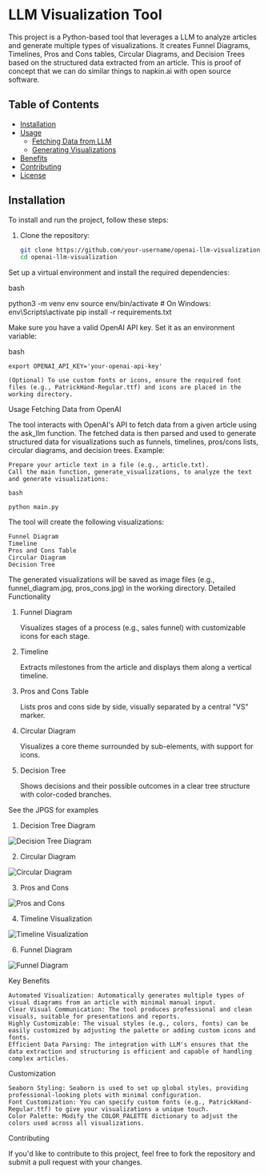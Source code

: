 # LLM Visualization Tool

This project is a Python-based tool that leverages a LLM to analyze articles and generate multiple types of visualizations. It creates Funnel Diagrams, Timelines, Pros and Cons tables, Circular Diagrams, and Decision Trees based on the structured data extracted from an article. This is proof of concept that we can do similar things to napkin.ai with open source software.

## Table of Contents
- [Installation](#installation)
- [Usage](#usage)
  - [Fetching Data from LLM](#fetching-data-from-LLM)
  - [Generating Visualizations](#generating-visualizations)
- [Benefits](#benefits)
- [Contributing](#contributing)
- [License](#license)

## Installation

To install and run the project, follow these steps:

1. Clone the repository:
   ```bash
   git clone https://github.com/your-username/openai-llm-visualization.git
   cd openai-llm-visualization

Set up a virtual environment and install the required dependencies:

bash

python3 -m venv env
source env/bin/activate  # On Windows: env\Scripts\activate
pip install -r requirements.txt

Make sure you have a valid OpenAI API key. Set it as an environment variable:

bash

    export OPENAI_API_KEY='your-openai-api-key'

    (Optional) To use custom fonts or icons, ensure the required font files (e.g., PatrickHand-Regular.ttf) and icons are placed in the working directory.

Usage
Fetching Data from OpenAI

The tool interacts with OpenAI's API to fetch data from a given article using the ask_llm function. The fetched data is then parsed and used to generate structured data for visualizations such as funnels, timelines, pros/cons lists, circular diagrams, and decision trees.
Example:

    Prepare your article text in a file (e.g., article.txt).
    Call the main function, generate_visualizations, to analyze the text and generate visualizations:

    bash

    python main.py

The tool will create the following visualizations:

    Funnel Diagram
    Timeline
    Pros and Cons Table
    Circular Diagram
    Decision Tree

The generated visualizations will be saved as image files (e.g., funnel_diagram.jpg, pros_cons.jpg) in the working directory.
Detailed Functionality
1. Funnel Diagram

    Visualizes stages of a process (e.g., sales funnel) with customizable icons for each stage.

2. Timeline

    Extracts milestones from the article and displays them along a vertical timeline.

3. Pros and Cons Table

    Lists pros and cons side by side, visually separated by a central "VS" marker.

4. Circular Diagram

    Visualizes a core theme surrounded by sub-elements, with support for icons.

5. Decision Tree

    Shows decisions and their possible outcomes in a clear tree structure with color-coded branches.

See the JPGS for examples
1. Decision Tree Diagram

![Decision Tree Diagram](https://github.com/Jeremy-Harper/auto_viz/blob/main/decision_tree.jpg)

2. Circular Diagram

![Circular Diagram](https://github.com/Jeremy-Harper/auto_viz/blob/main/circular_diagram_with_icons.jpg)

3. Pros and Cons

![Pros and Cons](https://github.com/Jeremy-Harper/auto_viz/blob/main/pros_cons.jpg)

4. Timeline Visualization
   
![Timeline Visualization](https://github.com/Jeremy-Harper/auto_viz/blob/main/timeline_visualization.jpg)

6. Funnel Diagram

![Funnel Diagram](https://github.com/Jeremy-Harper/auto_viz/blob/main/funnel_diagram.jpg)

Key Benefits

    Automated Visualization: Automatically generates multiple types of visual diagrams from an article with minimal manual input.
    Clear Visual Communication: The tool produces professional and clean visuals, suitable for presentations and reports.
    Highly Customizable: The visual styles (e.g., colors, fonts) can be easily customized by adjusting the palette or adding custom icons and fonts.
    Efficient Data Parsing: The integration with LLM's ensures that the data extraction and structuring is efficient and capable of handling complex articles.

Customization

    Seaborn Styling: Seaborn is used to set up global styles, providing professional-looking plots with minimal configuration.
    Font Customization: You can specify custom fonts (e.g., PatrickHand-Regular.ttf) to give your visualizations a unique touch.
    Color Palette: Modify the COLOR_PALETTE dictionary to adjust the colors used across all visualizations.

Contributing

If you'd like to contribute to this project, feel free to fork the repository and submit a pull request with your changes.

